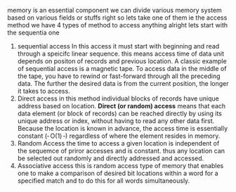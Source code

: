memory is an essential component 
we can divide various memory system based on various fields or stuffs right so lets take one of them ie the access method we have 4 types of method to access anything alright lets start with the sequentia one 
1. sequential access
   In this access it must start with beginning and read through a speicifc linear sequence. this means access time of data unit depends on positon of records and previous location.
   A classic example of sequential access is a magnetic tape. To access data in the middle of the tape, you have to rewind or fast-forward through all the preceding data. The further the desired data is from the current position, the longer it takes to access.
2. Direct access
   in this method individual blocks of records have unique address based on location. **Direct (or random) access** means that each data element (or block of records) can be reached directly by using its unique address or index, without having to read any other data first. Because the location is known in advance, the access time is essentially constant (‑ O(1) ‑) regardless of where the element resides in memory.
3. Random Access
   the time to access a given location is independent of the sequemce of priror accesses and is constant. thus any location can be selected out randomly and directly addressed and accessed. 
4. Associative access
   this is random access type of memory that enables one to make a comparison of desired bit locations within a word for a specified match and to do this for all words simultaneously.
